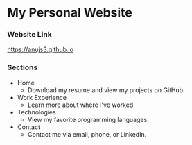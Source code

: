 # My Personal Website	

 ### Website Link	
https://anujs3.github.io	

 ### Sections	
- Home	
  - Download my resume and view my projects on GitHub.	
- Work Experience
  - Learn more about where I've worked.
- Technologies
  - View my favorite programming languages.
- Contact	
  - Contact me via email, phone, or LinkedIn.
